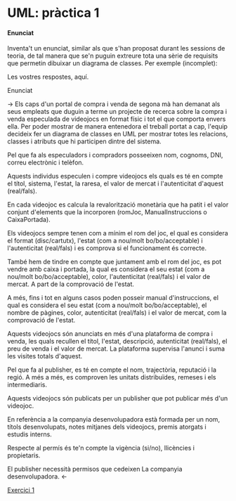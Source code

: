 # UML: pràctica 1

#### Enunciat
Inventa't un enunciat, similar als que s'han proposat durant les sessions de teoria, de tal manera que se'n puguin extreure tota una sèrie de requisits que permetin dibuixar un diagrama de classes. Per exemple (incomplet): 

Les vostres respostes, aquí.


Enunciat

→
Els caps d'un portal de compra i venda de segona mà han demanat als seus empleats que duguin a terme un projecte de recerca sobre la compra i venda especulada de videojocs en format físic i tot el que comporta envers ella. Per poder mostrar de manera entenedora el treball portat a cap, l'equip decideix fer un diagrama de classes en UML per mostrar totes les relacions, classes i atributs que hi participen dintre del sistema.

Pel que fa als especuladors i compradors posseeixen nom, cognoms, DNI, correu electrònic i telèfon.

Aquests individus especulen i compre videojocs els quals es té en compte el títol, sistema, l'estat, la raresa, el valor de mercat i l'autenticitat d'aquest (real/fals).

En cada videojoc es calcula la revalorització monetària que ha patit i el valor conjunt d'elements que la incorporen (romJoc, ManualInstruccions o CaixaPortada).

Els videojocs sempre tenen com a mínim el rom del joc, el qual es considera el format (disc/cartutx), l'estat (com a nou/molt bo/bo/acceptable) i l'autenticitat (real/fals) i es comprova si el funcionament és correcte.

També hem de tindre en compte que juntament amb el rom del joc, es pot vendre amb caixa i portada, la qual es considera el seu estat (com a nou/molt bo/bo/acceptable), color, l'autenticitat (real/fals) i el valor de mercat. A part de la comprovació de l'estat.

A més, fins i tot en alguns casos poden posseir manual d'instruccions, el qual es considera el seu estat (com a nou/molt bo/bo/acceptable), el nombre de pàgines, color, autenticitat (real/fals) i el valor de mercat, com la comprovació de l'estat.

Aquests videojocs són anunciats en més d'una plataforma de compra i venda, les quals recullen el títol, l'estat, descripció, autenticitat (real/fals), el preu de venda i el valor de mercat. La plataforma supervisa l'anunci i suma les visites totals d'aquest.

Pel que fa al publisher, es té en compte el nom, trajectòria, reputació i la regió. A més a més, es comproven les unitats distribuïdes, remeses i els intermediaris.

Aquests videojocs són publicats per un publisher que pot publicar més d'un videojoc.

En referència a la companyia desenvolupadora està formada per un nom, títols desenvolupats, notes mitjanes dels videojocs, premis atorgats i estudis interns.

Respecte al permís és te'n compte la vigència (si/no), llicències i propietaris.

El publisher necessità permisos que cedeixen La companyia desenvolupadora.
← 

[Exercici 1](Practica1.png)


